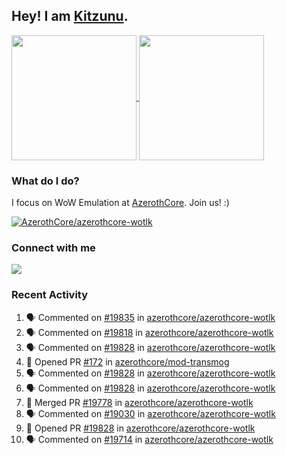 ## Hey! I am [Kitzunu](https://Github.com/Kitzunu).

<!--
[![Kitzunu's Github stats](https://github-readme-stats.vercel.app/api?username=kitzunu&theme=github_dark&show_icons=true&number_format=long)](https://github.com/Kitzunu)

[![Kitzunu's Language stats](https://github-readme-stats.vercel.app/api/top-langs/?username=Kitzunu&layout=donut&theme=github_dark)](https://github.com/Kitzunu)
-->

<a href="https://github.com/Kitzunu">
  <img height=200 align="center" src="https://github-readme-stats.vercel.app/api?username=kitzunu&theme=github_dark&show_icons=true&number_format=long" />
</a>
<a href="https://github.com/Kitzunu">
  <img height=200 align="center" src="https://github-readme-stats.vercel.app/api/top-langs/?username=Kitzunu&layout=donut&theme=github_dark" />
</a>

### What do I do?

I focus on WoW Emulation at [AzerothCore](https://github.com/AzerothCore). Join us! :)

[![AzerothCore/azerothcore-wotlk](https://github-readme-stats.vercel.app/api/pin/?username=AzerothCore&repo=azerothcore-wotlk&theme=github_dark&show_owner=true)](https://github.com/azerothcore/azerothcore-wotlk)

### Connect with me
[![](https://img.shields.io/badge/AzerothCore%20Discord-Connect%20with%20me!-green)](https://discord.com/invite/gkt4y2x)

### Recent Activity

<!--START_SECTION:activity-->
1. 🗣 Commented on [#19835](https://github.com/azerothcore/azerothcore-wotlk/pull/19835#issuecomment-2323286980) in [azerothcore/azerothcore-wotlk](https://github.com/azerothcore/azerothcore-wotlk)
2. 🗣 Commented on [#19818](https://github.com/azerothcore/azerothcore-wotlk/issues/19818#issuecomment-2323043014) in [azerothcore/azerothcore-wotlk](https://github.com/azerothcore/azerothcore-wotlk)
3. 🗣 Commented on [#19828](https://github.com/azerothcore/azerothcore-wotlk/pull/19828#issuecomment-2323039629) in [azerothcore/azerothcore-wotlk](https://github.com/azerothcore/azerothcore-wotlk)
4. 💪 Opened PR [#172](https://github.com/azerothcore/mod-transmog/pull/172) in [azerothcore/mod-transmog](https://github.com/azerothcore/mod-transmog)
5. 🗣 Commented on [#19828](https://github.com/azerothcore/azerothcore-wotlk/pull/19828#issuecomment-2323038639) in [azerothcore/azerothcore-wotlk](https://github.com/azerothcore/azerothcore-wotlk)
6. 🗣 Commented on [#19828](https://github.com/azerothcore/azerothcore-wotlk/pull/19828#issuecomment-2323035803) in [azerothcore/azerothcore-wotlk](https://github.com/azerothcore/azerothcore-wotlk)
7. 🎉 Merged PR [#19778](https://github.com/azerothcore/azerothcore-wotlk/pull/19778) in [azerothcore/azerothcore-wotlk](https://github.com/azerothcore/azerothcore-wotlk)
8. 🗣 Commented on [#19030](https://github.com/azerothcore/azerothcore-wotlk/issues/19030#issuecomment-2323028125) in [azerothcore/azerothcore-wotlk](https://github.com/azerothcore/azerothcore-wotlk)
9. 💪 Opened PR [#19828](https://github.com/azerothcore/azerothcore-wotlk/pull/19828) in [azerothcore/azerothcore-wotlk](https://github.com/azerothcore/azerothcore-wotlk)
10. 🗣 Commented on [#19714](https://github.com/azerothcore/azerothcore-wotlk/pull/19714#issuecomment-2308784537) in [azerothcore/azerothcore-wotlk](https://github.com/azerothcore/azerothcore-wotlk)
<!--END_SECTION:activity-->
